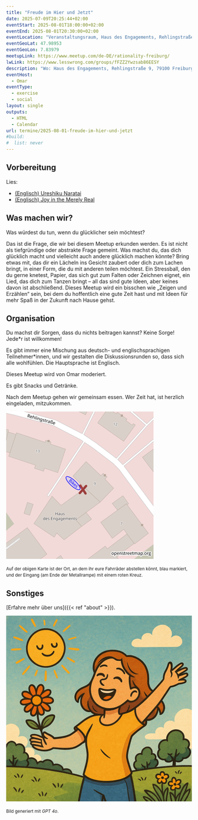 ```yaml
---
title: "Freude im Hier und Jetzt"
date: 2025-07-09T20:25:44+02:00
eventStart: 2025-08-01T18:00:00+02:00
eventEnd: 2025-08-01T20:30:00+02:00
eventLocation: "Veranstaltungsraum, Haus des Engagements, Rehlingstraße 9, 79100 Freiburg"
eventGeoLat: 47.98953
eventGeoLon: 7.83979
meetupLink: https://www.meetup.com/de-DE/rationality-freiburg/
lwLink: https://www.lesswrong.com/groups/fFZZ2Ywzsab86EESY
description: "Wo: Haus des Engagements, Rehlingstraße 9, 79100 Freiburg. Wann: Freitag, 1. August um 18:00 Uhr MESZ."
eventHost:
  - Omar
eventType:
  - exercise
  - social
layout: single
outputs:
  - HTML
  - Calendar
url: termine/2025-08-01-freude-im-hier-und-jetzt
#build:
#  list: never
---
```


## Vorbereitung

Lies:

* [(Englisch) Ureshiku Naratai](https://www.lesswrong.com/posts/xnPFYBuaGhpq869mY/ureshiku-naritai)
* [(Englisch) Joy in the Merely Real](https://www.lesswrong.com/posts/x4dG4GhpZH2hgz59x/joy-in-the-merely-real)


## Was machen wir?

Was würdest du tun, wenn du glücklicher sein möchtest?

Das ist die Frage, die wir bei diesem Meetup erkunden werden. Es ist nicht als tiefgründige oder abstrakte Frage gemeint. Was machst du, das dich glücklich macht und vielleicht auch andere glücklich machen könnte? Bring etwas mit, das dir ein Lächeln ins Gesicht zaubert oder dich zum Lachen bringt, in einer Form, die du mit anderen teilen möchtest. Ein Stressball, den du gerne knetest, Papier, das sich gut zum Falten oder Zeichnen eignet, ein Lied, das dich zum Tanzen bringt – all das sind gute Ideen, aber keines davon ist abschließend. Dieses Meetup wird ein bisschen wie „Zeigen und Erzählen“ sein, bei dem du hoffentlich eine gute Zeit hast und mit Ideen für mehr Spaß in der Zukunft nach Hause gehst.


## Organisation

Du machst dir Sorgen, dass du nichts beitragen kannst? Keine Sorge! Jede*r ist willkommen!

Es gibt immer eine Mischung aus deutsch- und englischsprachigen Teilnehmer*innen, und wir gestalten die Diskussionsrunden so, dass sich alle wohlfühlen. Die Hauptsprache ist Englisch.

Dieses Meetup wird von Omar moderiert.

Es gibt Snacks und Getränke.

Nach dem Meetup gehen wir gemeinsam essen. Wer Zeit hat, ist herzlich eingeladen, mitzukommen.

![Ort (Veranstaltungsraum, Haus des Engagements)](/images/hde-new-building-2.png)

<small>Auf der obigen Karte ist der Ort, an dem ihr eure Fahrräder abstellen könnt, blau markiert, und der Eingang (am Ende der Metallrampe) mit einem roten Kreuz.</small>


## Sonstiges

[Erfahre mehr über uns]({{< ref "about" >}}).

![Frau lächelt an einem sonnigen Tag](cover.png "Frau lächelt an einem sonnigen Tag")

<small>Bild generiert mit _GPT 4o_.</small>
